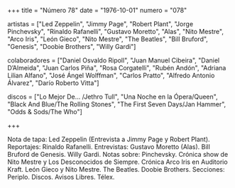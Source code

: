 +++
title = "Número 78"
date = "1976-10-01"
numero = "078"

artistas = ["Led Zeppelin", "Jimmy Page", "Robert Plant", "Jorge Pinchevsky", "Rinaldo Rafanelli", "Gustavo Moretto", "Alas", "Nito Mestre", "Arco Iris", "León Gieco", "Nito Mestre", "The Beatles", "Bill Bruford", "Genesis", "Doobie Brothers", "Willy Gardi"] 

colaboradores = ["Daniel Osvaldo Ripoll", "Juan Manuel Cibeira", "Daniel D’Almeida", "Juan Carlos Piña", "Rosa Corgatelli", "Rubén Andón", "Adriana Lilian Alfano", "José Ángel Wolffman", "Carlos Pratto", "Alfredo Antonio Álvarez", "Darío Roberto Vitta"]

discos = ["Lo Mejor De... /Jethro Tull", "Una Noche en la Ópera/Queen", "Black And Blue/The Rolling Stones", "The First Seven Days/Jan Hammer", "Odds & Sods/The Who"]

+++

Nota de tapa: 
Led Zeppelin (Entrevista a Jimmy Page y Robert Plant). 
Reportajes: 
Rinaldo Rafanelli.
Entrevistas:
Gustavo Moretto (Alas). Bill Bruford de Genesis. Willy Gardi. 
Notas sobre:
Pinchevsky.
Crónica show de Nito Mestre y Los Desconocidos de Siempre.
Crónica Arco Iris en Auditorio Kraft. 
León Gieco y Nito Mestre. 
The Beatles. 
Doobie Brothers. 
Secciones:
Periplo. Discos. Avisos Libres. Télex.
